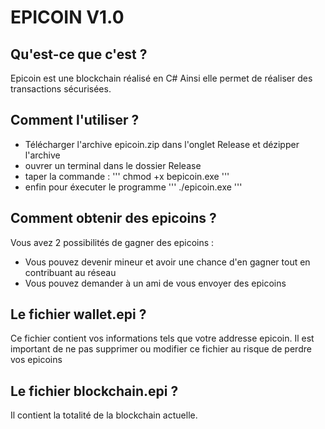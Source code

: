 # EPICOIN V1.0

## Qu'est-ce que c'est ?

Epicoin est une blockchain réalisé en C#
Ainsi elle permet de réaliser des transactions sécurisées.

## Comment l'utiliser ?

- Télécharger l'archive epicoin.zip dans l'onglet Release et dézipper l'archive
- ouvrer un terminal dans le dossier Release
- taper la commande : 
'''
chmod +x bepicoin.exe
'''
- enfin pour éxecuter le programme
'''
./epicoin.exe
'''

## Comment obtenir des epicoins ?

Vous avez 2 possibilités de gagner des epicoins :
- Vous pouvez devenir mineur et avoir une chance d'en gagner tout en contribuant au réseau
- Vous pouvez demander à un ami de vous envoyer des epicoins

## Le fichier wallet.epi ?

Ce fichier contient vos informations tels que votre addresse epicoin.
Il est important de ne pas supprimer ou modifier ce fichier au risque de perdre vos epicoins

## Le fichier blockchain.epi ?

Il contient la totalité de la blockchain actuelle.
